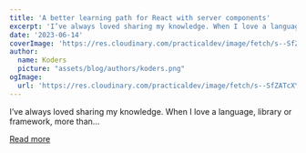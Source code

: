 ```yaml
---
title: 'A better learning path for React with server components'
excerpt: 'I’ve always loved sharing my knowledge. When I love a language, library or framework, more than...'
date: '2023-06-14'
coverImage: 'https://res.cloudinary.com/practicaldev/image/fetch/s--SfZATcXY--/c_imagga_scale,f_auto,fl_progressive,h_420,q_auto,w_1000/https://dev-to-uploads.s3.amazonaws.com/uploads/articles/1figvtj66ia1a47hc9fp.jpg'
author:
  name: Koders
  picture: "assets/blog/authors/koders.png"
ogImage:
  url: 'https://res.cloudinary.com/practicaldev/image/fetch/s--SfZATcXY--/c_imagga_scale,f_auto,fl_progressive,h_420,q_auto,w_1000/https://dev-to-uploads.s3.amazonaws.com/uploads/articles/1figvtj66ia1a47hc9fp.jpg'
---
```


I’ve always loved sharing my knowledge. When I love a language, library or framework, more than...

[Read more](https://dev.to/scastiel/a-better-learning-path-for-react-with-server-components-5ebn)

